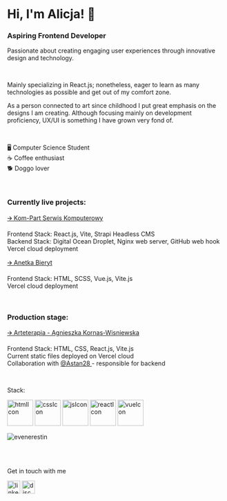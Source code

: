 <h1>Hi, I'm Alicja! 🦈</h1>
<h3>Aspiring Frontend Developer</h3>
<p>
  Passionate about creating engaging user experiences through innovative design and technology.
</p>
<br />
<p>
  Mainly specializing in React.js; nonetheless, eager to learn as many technologies as possible and get out of my comfort zone.
</p>
<p>
  As a person connected to art since childhood I put great emphasis on the designs I am creating. Although focusing mainly on development proficiency, UX/UI is something I have grown very fond of. 
</p>

<br />

<p>
  🖥️   Computer Science Student <br />
  ☕   Coffee enthusiast <br />
  🐕   Doggo lover <br />
</p>

<br />

<h3> Currently live projects: </h3>
<div>
  <a href="https://www.komputerowyserwis.com" >🡪   Kom-Part Serwis Komputerowy</a>
  <p>
  Frontend Stack: React.js, Vite, Strapi Headless CMS <br />
  Backend Stack: Digital Ocean Droplet, Nginx web server, GitHub web hook <br />
  Vercel cloud deployment
  </p>
</div>
<div>
  <a href="https://anetkabieryt.pl" >🡪   Anetka Bieryt</a>
  <p>
  Frontend Stack: HTML, SCSS, Vue.js, Vite.js <br />
  Vercel cloud deployment
  </p>
</div>

<br />

<h3> Production stage: </h3>
<div>
  <a href="https://www.komputerowyserwis.com" >🡪   Arteterapia - Agnieszka Kornas-Wisniewska</a>
  <p>
  Frontend Stack: HTML, CSS, React.js, Vite.js <br />
  Current static files deployed on Vercel cloud
  <br />
  Collaboration with <a href="https://github.com/Astan28"> @Astan28 <a/> - responsible for backend
  </p>
</div>

<br />

<p>
<p align="left">Stack:</p>
<img src="https://github.com/user-attachments/assets/f94cc8c6-ef12-4b32-8759-e42e71cdc1cd" alt="htmlIcon" width="60" height="60" />
<img src="https://github.com/user-attachments/assets/e69de920-44f2-4921-a9d5-87b112659429" alt="cssIcon" width="60" height="60" />
<img src="https://github.com/user-attachments/assets/1b96b069-e5d3-4bdf-abaf-dd9dbd8430ed" alt="jsIcon" width="60" height="60" />
<img src="https://github.com/user-attachments/assets/dcd99818-d6bd-402d-871c-a48db16823f5" alt="reactIcon" width="60" height="60" />
<img src="https://github.com/user-attachments/assets/1feaffb9-b462-4d0b-a790-255d280935cf" alt="vueIcon" width="60" height="60" />
<!-- <img src="" alt="Icon" width="60" height="60" /> -->
</p>


<p><img align="center" src="https://github-readme-stats.vercel.app/api/top-langs?username=evenerestin&show_icons=true&locale=en&layout=compact" alt="evenerestin" /></p>

<br />
<br />


<p align="left center"> Get in touch with me </p>
<p align="left center">
<img src="https://github.com/user-attachments/assets/32b30aa1-0582-4711-8202-9c98b21f722e" alt="linkedin-fill" width="30" height="30" />
<img src="https://github.com/user-attachments/assets/27da14dd-adb2-4f42-aae8-d8751f8b83ea" alt="discord-fill" width="30" height="30" />
</p>


<!--
![html5-fill](https://github.com/user-attachments/assets/f94cc8c6-ef12-4b32-8759-e42e71cdc1cd)
![css3-fill](https://github.com/user-attachments/assets/e69de920-44f2-4921-a9d5-87b112659429)
![javascript-fill](https://github.com/user-attachments/assets/1b96b069-e5d3-4bdf-abaf-dd9dbd8430ed)
![reactjs-line](https://github.com/user-attachments/assets/dcd99818-d6bd-402d-871c-a48db16823f5)
![vuejs-fill](https://github.com/user-attachments/assets/1feaffb9-b462-4d0b-a790-255d280935cf)
![angularjs-fill](https://github.com/user-attachments/assets/1df47e1e-19a4-41a1-abee-1845d0be1685)
![svelte-fill](https://github.com/user-attachments/assets/a25d4d20-e41f-4d67-bab6-21c5ef4f64be)
![flutter-fill](https://github.com/user-attachments/assets/caec7476-a898-41ab-a4b7-983dbaa32939)
![nextjs-fill](https://github.com/user-attachments/assets/69ee41f3-0dcc-46ee-b508-edc19948acce)
![gatsby-fill](https://github.com/user-attachments/assets/274bd1da-76d6-491c-b84c-925147f973d7)
-->
